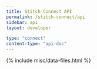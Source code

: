 ```yaml
---
title: Stitch Connect API
permalink: /stitch-connect/api
sidebar: api
layout: developer

type: "connect"
content-type: "api-doc"
---
```

{% include misc/data-files.html %}